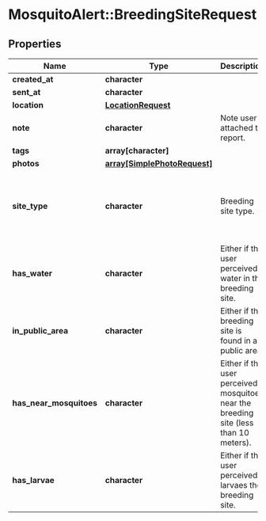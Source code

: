 # MosquitoAlert::BreedingSiteRequest


## Properties
Name | Type | Description | Notes
------------ | ------------- | ------------- | -------------
**created_at** | **character** |  | 
**sent_at** | **character** |  | 
**location** | [**LocationRequest**](LocationRequest.md) |  | 
**note** | **character** | Note user attached to report. | [optional] 
**tags** | **array[character]** |  | [optional] 
**photos** | [**array[SimplePhotoRequest]**](SimplePhotoRequest.md) |  | 
**site_type** | **character** | Breeding site type. | [optional] [Enum: [basin, bucket, fountain, small_container, storm_drain, well, other, ]] 
**has_water** | **character** | Either if the user perceived water in the breeding site. | [optional] 
**in_public_area** | **character** | Either if the breeding site is found in a public area. | [optional] 
**has_near_mosquitoes** | **character** | Either if the user perceived mosquitoes near the breeding site (less than 10 meters). | [optional] 
**has_larvae** | **character** | Either if the user perceived larvaes the breeding site. | [optional] 


